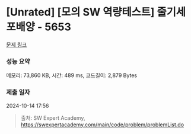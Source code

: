 # [Unrated] [모의 SW 역량테스트] 줄기세포배양 - 5653 

[문제 링크](https://swexpertacademy.com/main/code/problem/problemDetail.do?contestProbId=AWXRJ8EKe48DFAUo) 

### 성능 요약

메모리: 73,860 KB, 시간: 489 ms, 코드길이: 2,879 Bytes

### 제출 일자

2024-10-14 17:56



> 출처: SW Expert Academy, https://swexpertacademy.com/main/code/problem/problemList.do